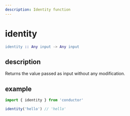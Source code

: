 ```yaml
---
description: Identity function
---
```


# identity

```erlang
identity :: Any input -> Any input
```

## description

Returns the value passed as input without any modification.

## example

```javascript
import { identity } from 'conductor'

identity('hello') // 'hello'
```


